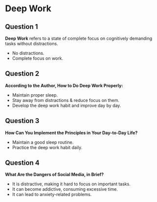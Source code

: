 # Deep Work

## Question 1

**Deep Work** refers to a state of complete focus on cognitively demanding tasks without distractions.

- No distractions.
- Complete focus on work.

## Question 2

**According to the Author, How to Do Deep Work Properly:**

- Maintain proper sleep.
- Stay away from distractions & reduce focus on them.
- Develop the deep work habit and improve day by day.

## Question 3

**How Can You Implement the Principles in Your Day-to-Day Life?**

- Maintain a good sleep routine.
- Practice the deep work habit daily.

## Question 4

**What Are the Dangers of Social Media, in Brief?**

- It is distractive, making it hard to focus on important tasks.
- It can become addictive, consuming excessive time.
- It can lead to anxiety-related problems.
